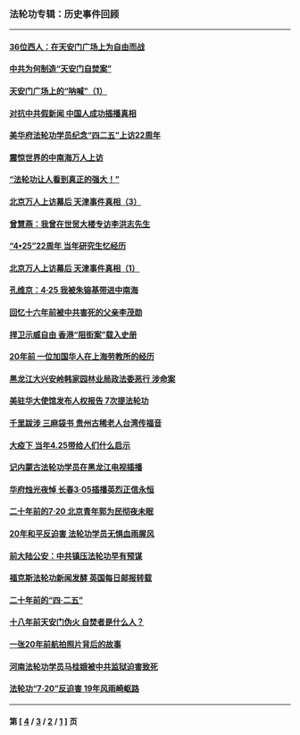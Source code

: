 ### 法轮功专辑：历史事件回顾
---
#### [36位西人：在天安门广场上为自由而战](../../pages/nf5793/n13390029.md?01310430) 
#### [中共为何制造“天安门自焚案”](../../pages/nf5793/n13183270.md?01310430) 
#### [天安门广场上的“呐喊”（1）](../../pages/nf5793/n13105277.md?01310430) 
#### [对抗中共假新闻 中国人成功插播真相](../../pages/nf5793/n12910618.md?01310430) 
#### [美华府法轮功学员纪念“四二五”上访22周年](../../pages/nf5793/n12904445.md?01310430) 
#### [震惊世界的中南海万人上访](../../pages/nf5793/n12903976.md?01310430) 
#### [“法轮功让人看到真正的强大！”](../../pages/nf5793/n12903195.md?01310430) 
#### [北京万人上访幕后 天津事件真相（3）](../../pages/nf5793/n12902807.md?01310430) 
#### [曾慧燕：我曾在世贸大楼专访李洪志先生](../../pages/nf5793/n12898729.md?01310430) 
#### [“4•25”22周年 当年研究生忆经历](../../pages/nf5793/n12894152.md?01310430) 
#### [北京万人上访幕后 天津事件真相（1）](../../pages/nf5793/n12885174.md?01310430) 
#### [孔维京：4·25 我被朱镕基带进中南海](../../pages/nf5793/n12864987.md?01310430) 
#### [回忆十六年前被中共害死的父亲李茂勋](../../pages/nf5793/n12880270.md?01310430) 
#### [捍卫示威自由 香港“阻街案”载入史册](../../pages/nf5793/n12811245.md?01310430) 
#### [20年前 一位加国华人在上海劳教所的经历](../../pages/nf5793/n12707932.md?01310430) 
#### [黑龙江大兴安岭韩家园林业局政法委恶行 涉命案](../../pages/nf5793/n12622815.md?01310430) 
#### [美驻华大使馆发布人权报告 7次提法轮功](../../pages/nf5793/n12520541.md?01310430) 
#### [千里跋涉 三麻袋书 贵州古稀老人台湾传福音](../../pages/nf5793/n12198750.md?01310430) 
#### [大疫下 当年4.25带给人们什么启示](../../pages/nf5793/n12058565.md?01310430) 
#### [记内蒙古法轮功学员在黑龙江电视插播](../../pages/nf5793/n11699194.md?01310430) 
#### [华府烛光夜悼 长春3·05插播英烈正信永恒](../../pages/nf5793/n11397432.md?01310430) 
#### [二十年前的7·20 北京青年郭为民彻夜未眠](../../pages/nf5793/n11354195.md?01310430) 
#### [20年和平反迫害 法轮功学员无惧血雨腥风](../../pages/nf5793/n11348279.md?01310430) 
#### [前大陆公安：中共镇压法轮功早有预谋](../../pages/nf5793/n11352168.md?01310430) 
#### [福克斯法轮功新闻发酵  英国每日邮报转载](../../pages/nf5793/n11285952.md?01310430) 
#### [二十年前的“四·二五”](../../pages/nf5793/n11207639.md?01310430) 
#### [十八年前天安门伪火 自焚者是什么人？](../../pages/nf5793/n10996556.md?01310430) 
#### [一张20年前航拍照片背后的故事](../../pages/nf5793/n10693797.md?01310430) 
#### [河南法轮功学员马桂娥被中共监狱迫害致死](../../pages/nf5793/n10684974.md?01310430) 
#### [法轮功“7‧20”反迫害 19年风雨崎岖路](../../pages/nf5793/n10570834.md?01310430) 

---
#### 第 [ [4](./4.md?01310430) / [3](./3.md?01310430) / [2](./2.md?01310430) / [1](./1.md?01310430) ] 页
